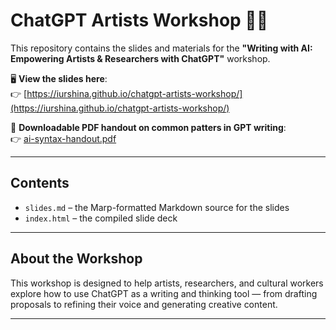 # ChatGPT Artists Workshop 🎨🤖

This repository contains the slides and materials for the **"Writing with AI: Empowering Artists & Researchers with ChatGPT"** workshop.

🖥️ **View the slides here**:  
👉 [https://iurshina.github.io/chatgpt-artists-workshop/](https://iurshina.github.io/chatgpt-artists-workshop/)

📄 **Downloadable PDF handout on common patters in GPT writing**:  
👉 [ai-syntax-handout.pdf](https://iurshina.github.io/chatgpt-artists-workshop/Syntax-and-Punctuation-of-ChatGPT.pdf)

---

## Contents

- `slides.md` – the Marp-formatted Markdown source for the slides  
- `index.html` – the compiled slide deck  

---

## About the Workshop

This workshop is designed to help artists, researchers, and cultural workers explore how to use ChatGPT as a writing and thinking tool — from drafting proposals to refining their voice and generating creative content.

---
